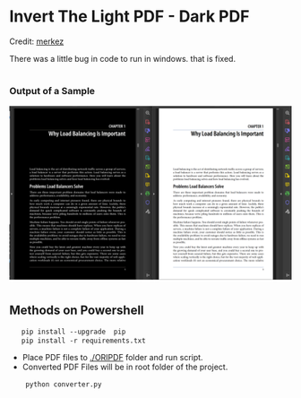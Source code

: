# Invert The Light PDF - Dark PDF

Credit: [merkez](https://github.com/merkez/darkpdf)

There was a little bug in code to run in windows. that is fixed.
#

### Output of a Sample
![Output of a Sample](./screenshots/readme_pic.png)
 
#
## Methods on Powershell

 ```code
    pip install --upgrade  pip
    pip install -r requirements.txt
 ```

- Place PDF files to [./ORIPDF](./ORIPDF) folder and run script.
- Converted PDF Files will be in root folder of the project.

```python3
    python converter.py 
```